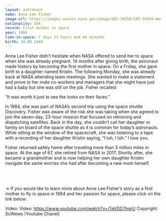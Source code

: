 ```yaml
---
layout: astronaut
name: Anna Lee Fisher
image-url: https://images-assets.nasa.gov/image/S85-34358/S85-34358~medium.jpg
nationality: USA
record: First mother in space
year: 1984
time-in-space: 7 days 23 hours and 44 minutes
birth: 24.08.1949
---
```


Anna Lee Fisher didn’t hesitate when NASA offered to send her to space when she was already pregnant. 14 months after giving birth, the astronaut made history by becoming the first mother in space. On a Friday, she gave birth to a daughter named Kristin. The following Monday, she was already back at NASA attending team meetings. She wanted to make a statement and prove to her male co-workers and managers that she might have just had a baby but she was still on the job. Fisher recalled:

<div class="quotes">
“It was worth it just to see the looks on their faces.”
</div>

In 1984, she was part of NASA’s second trip using the space shuttle Discovery. Fisher was aware of the risk she was taking when she agreed to join the seven-day, 23-hour mission that focused on retrieving and dispatching satellites. Back in the day, she couldn’t call her daughter or family on board of the space shuttle as it is common for today’s astronauts. While sitting at the window of the spacecraft, she was listening to a tape with a recording of her daughter Kristin saying, “I luh, I luh.” I love you.

Fisher returned safely home after traveling more than 3 million miles in space. At the age of 67, she retired from NASA in 2017. Shortly after, she became a grandmother and is now helping her own daughter Kristin navigate the same worries she had after becoming a new mom herself.

<br>
<br>
<br>
-> If you would like to learn more about Anne Lee Fisher’s story as a first mother to fly in space in 1984 and her passion for space, please click on the link below:

Video: Video: https://www.youtube.com/watch?v=jTeVDD7hgrU
Copyright: SciNews (Youtube Chanel)
